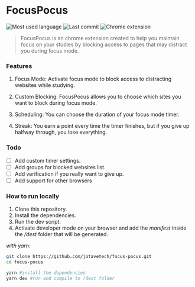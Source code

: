 # FocusPocus

<div>
    <img src="https://img.shields.io/github/languages/top/jotavetech/focus-pocus" alt="Most used language" />
    <img src="https://img.shields.io/github/last-commit/jotavetech/focus-pocus" alt="Last commit" />
    <img src="https://img.shields.io/badge/chrome-extension-8A2BE2" alt="Chrome extension"
</div>

> FocusPocus is an chrome extension created to help you maintain focus on your studies by blocking access to pages that may distract you during focus mode.

### Features

1. Focus Mode: Activate focus mode to block access to distracting websites while studying.

2. Custom Blocking: FocusPocus allows you to choose which sites you want to block during focus mode.

3. Scheduling: You can choose the duration of your focus mode timer.

4. Streak: You earn a point every time the timer finishes, but if you give up halfway through, you lose everything.

### Todo

- [ ] Add custom timer settings.
- [ ] Add groups for blocked websites list.
- [ ] Add verification if you really want to give up.
- [ ] Add support for other browsers

### How to run locally

1. Clone this repository.
2. Install the dependencies.
3. Run the dev script.
4. Activate developer mode on your browser and add the _manifest_ inside the _/dest_ folder that will be generated.

_with yarn:_

```bash
git clone https://github.com/jotavetech/focus-pocus.git
cd focus-pocus

yarn #install the dependencies
yarn dev #run and compile to /dest folder
```
